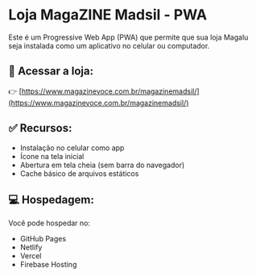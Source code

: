 # Loja MagaZINE Madsil - PWA

Este é um Progressive Web App (PWA) que permite que sua loja Magalu seja instalada como um aplicativo no celular ou computador.

## 🚀 Acessar a loja:
👉 [https://www.magazinevoce.com.br/magazinemadsil/](https://www.magazinevoce.com.br/magazinemadsil/)

## ✅ Recursos:
- Instalação no celular como app
- Ícone na tela inicial
- Abertura em tela cheia (sem barra do navegador)
- Cache básico de arquivos estáticos

## 💻 Hospedagem:
Você pode hospedar no:
- GitHub Pages
- Netlify
- Vercel
- Firebase Hosting
